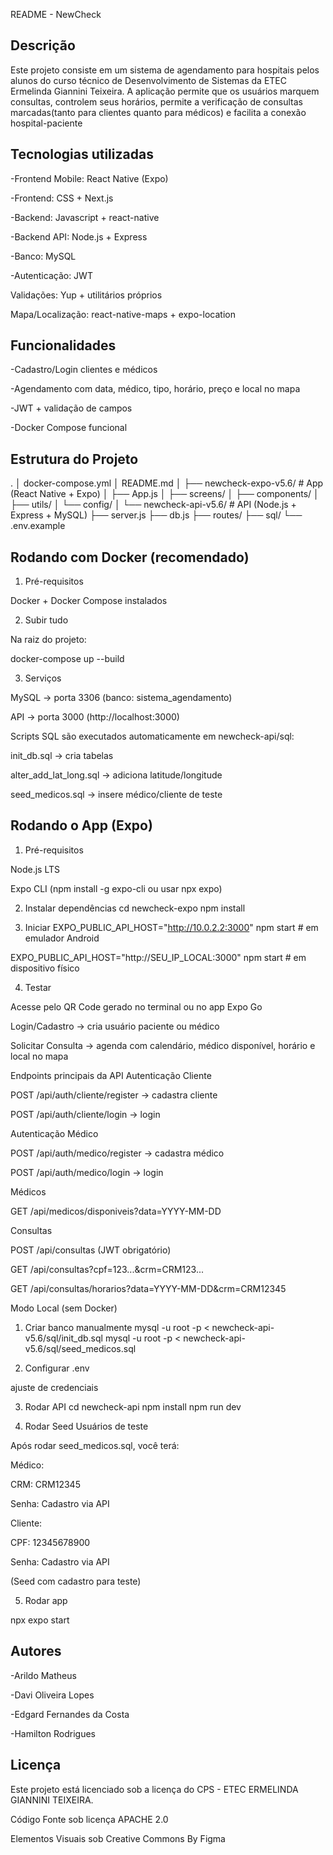 README - NewCheck

## Descrição 

Este projeto consiste em um sistema de agendamento para hospitais pelos alunos do curso técnico de Desenvolvimento de Sistemas da ETEC Ermelinda Giannini Teixeira.
A aplicação permite que os usuários marquem consultas, controlem seus horários, permite a verificação de consultas marcadas(tanto para clientes quanto para médicos) e facilita a conexão hospital-paciente

## Tecnologias utilizadas

-Frontend Mobile: React Native (Expo)

-Frontend: CSS + Next.js

-Backend: Javascript + react-native

-Backend API: Node.js + Express

-Banco: MySQL 

-Autenticação: JWT

Validações: Yup + utilitários próprios

Mapa/Localização: react-native-maps + expo-location

## Funcionalidades
 -Cadastro/Login clientes e médicos
 
 -Agendamento com data, médico, tipo, horário, preço e local no mapa
 
 -JWT + validação de campos
 
 -Docker Compose funcional

## Estrutura do Projeto
.
│ docker-compose.yml
│ README.md
│
├── newcheck-expo-v5.6/        # App (React Native + Expo)
│   ├── App.js
│   ├── screens/
│   ├── components/
│   ├── utils/
│   └── config/
│
└── newcheck-api-v5.6/         # API (Node.js + Express + MySQL)
    ├── server.js
    ├── db.js
    ├── routes/
    ├── sql/
    └── .env.example

## Rodando com Docker (recomendado)
1. Pré-requisitos

Docker + Docker Compose instalados

2. Subir tudo

Na raiz do projeto:

docker-compose up --build

3. Serviços

MySQL → porta 3306 (banco: sistema_agendamento)

API → porta 3000 (http://localhost:3000)

Scripts SQL são executados automaticamente em newcheck-api/sql:

init_db.sql → cria tabelas

alter_add_lat_long.sql → adiciona latitude/longitude

seed_medicos.sql → insere médico/cliente de teste

## Rodando o App (Expo)

1. Pré-requisitos

Node.js LTS

Expo CLI (npm install -g expo-cli ou usar npx expo)

2. Instalar dependências
cd newcheck-expo
npm install

3. Iniciar
EXPO_PUBLIC_API_HOST="http://10.0.2.2:3000" npm start   # em emulador Android

EXPO_PUBLIC_API_HOST="http://SEU_IP_LOCAL:3000" npm start   # em dispositivo físico

4. Testar

Acesse pelo QR Code gerado no terminal ou no app Expo Go

Login/Cadastro → cria usuário paciente ou médico

Solicitar Consulta → agenda com calendário, médico disponível, horário e local no mapa

Endpoints principais da API
Autenticação Cliente

POST /api/auth/cliente/register → cadastra cliente

POST /api/auth/cliente/login → login

Autenticação Médico

POST /api/auth/medico/register → cadastra médico

POST /api/auth/medico/login → login

Médicos

GET /api/medicos/disponiveis?data=YYYY-MM-DD

Consultas

POST /api/consultas (JWT obrigatório)

GET /api/consultas?cpf=123...&crm=CRM123...

GET /api/consultas/horarios?data=YYYY-MM-DD&crm=CRM12345

 Modo Local (sem Docker)
1. Criar banco manualmente
mysql -u root -p < newcheck-api-v5.6/sql/init_db.sql
mysql -u root -p < newcheck-api-v5.6/sql/seed_medicos.sql

2. Configurar .env

ajuste de credenciais

3. Rodar API
cd newcheck-api
npm install
npm run dev

4. Rodar Seed
 Usuários de teste

Após rodar seed_medicos.sql, você terá:

Médico:

CRM: CRM12345

Senha: Cadastro via API

Cliente:

CPF: 12345678900

Senha: Cadastro via API

(Seed com cadastro para teste)

5. Rodar app

npx expo start

 ## Autores
 -Arildo Matheus
 
 -Davi Oliveira Lopes
 
 -Edgard Fernandes da Costa
 
 -Hamilton Rodrigues

 ## Licença 

Este projeto está licenciado sob a licença do CPS - ETEC ERMELINDA GIANNINI TEIXEIRA. 

Código Fonte sob licença APACHE 2.0 

Elementos Visuais sob Creative Commons By Figma
